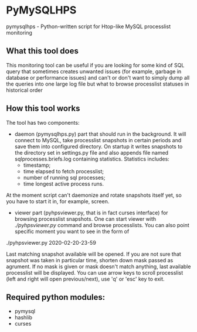 # PyMySQLHPS

pymysqlhps - Python-written script for Htop-like MySQL processlist monitoring

## What this tool does

This monitoring tool can be useful if you are looking for some kind of SQL query that sometimes creates unwanted issues (for example, garbage in database or performance issues) and can't or don't want to simply dump all the queries into one large log file but what to browse processlist statuses in historical order

## How this tool works

The tool has two components: 
* daemon (pymysqlhps.py) part that should run in the background. It will connect to MySQL, take processlist snapshots in certain periods and save them into configured directory. On startup it writes snapshots to the directory set in settings.py file and also appends file named sqlprocesses.briefs.log containing statistics. Statistics includes:
  * timestamp;
  * time elapsed to fetch processlist;
  * number of running sql processes;
  * time longest active process runs.

At the moment script can't daemonize and rotate snapshots itself yet, so you have to start it in, for example, screen.
* viewer part (pyhpsviewer.py, that is in fact curses interface) for browsing processlist snapshots. One can start viewer with _./pyhpsviewer.py_ command and browse processlists. You can also point specific moment you want to see in the form of

./pyhpsviewer.py 2020-02-20-23-59

Last matching snapshot available will be opened. If you are not sure that snapshot was taken in particular time, shorten down mask passed as agrument. If no mask is given or mask doesn't match anything, last available processlist will be displayed.
You can use arrow keys to scroll processlist (left and right will open previous/next), use 'q' or 'esc' key to exit.

## Required python modules:
* pymysql
* hashlib
* curses
